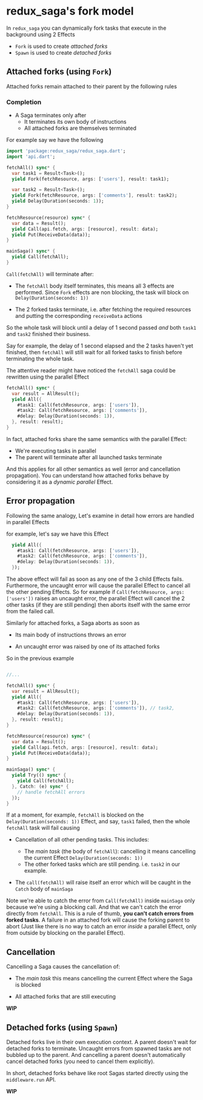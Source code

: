 # redux_saga's fork model

In `redux_saga` you can dynamically fork tasks that execute in the background using 2 Effects

- `Fork` is used to create *attached forks*
- `Spawn` is used to create *detached forks*

## Attached forks (using `Fork`)

Attached forks remain attached to their parent by the following rules

### Completion

- A Saga terminates only after
  - It terminates its own body of instructions
  - All attached forks are themselves terminated

For example say we have the following

```dart
import 'package:redux_saga/redux_saga.dart';
import 'api.dart';

fetchAll() sync* {
  var task1 = Result<Task>();
  yield Fork(fetchResource, args: ['users'], result: task1);

  var task2 = Result<Task>();
  yield Fork(fetchResource, args: ['comments'], result: task2);
  yield Delay(Duration(seconds: 1));
}

fetchResource(resource) sync* {
  var data = Result();
  yield Call(api.fetch, args: [resource], result: data);
  yield Put(ReceiveData(data));
}

mainSaga() sync* {
  yield Call(fetchAll);
}
```

`Call(fetchAll)` will terminate after:

- The `fetchAll` body itself terminates, this means all 3 effects are performed. Since `Fork` effects are non blocking, the
task will block on `Delay(Duration(seconds: 1))`

- The 2 forked tasks terminate, i.e. after fetching the required resources and putting the corresponding `receiveData` actions

So the whole task will block until a delay of 1 second passed *and* both `task1` and `task2` finished their business.

Say for example, the delay of 1 second elapsed and the 2 tasks haven't yet finished, then `fetchAll` will still wait
for all forked tasks to finish before terminating the whole task.

The attentive reader might have noticed the `fetchAll` saga could be rewritten using the parallel Effect

```dart
fetchAll() sync* {
  var result = AllResult();
  yield All({
    #task1: Call(fetchResource, args: ['users']),
    #task2: Call(fetchResource, args: ['comments']),
    #delay: Delay(Duration(seconds: 1)),
  }, result: result);
}
```

In fact, attached forks share the same semantics with the parallel Effect:

- We're executing tasks in parallel
- The parent will terminate after all launched tasks terminate

And this applies for all other semantics as well (error and cancellation propagation). You can understand how
attached forks behave by considering it as a *dynamic parallel* Effect.

## Error propagation

Following the same analogy, Let's examine in detail how errors are handled in parallel Effects

for example, let's say we have this Effect

```dart
  yield All({
    #task1: Call(fetchResource, args: ['users']),
    #task2: Call(fetchResource, args: ['comments']),
    #delay: Delay(Duration(seconds: 1)),
  });
```

The above effect will fail as soon as any one of the 3 child Effects fails. Furthermore, the uncaught error will cause
the parallel Effect to cancel all the other pending Effects. So for example if `Call(fetchResource, args: ['users'])` raises an
uncaught error, the parallel Effect will cancel the 2 other tasks (if they are still pending) then aborts itself with the
same error from the failed call.

Similarly for attached forks, a Saga aborts as soon as

- Its main body of instructions throws an error

- An uncaught error was raised by one of its attached forks

So in the previous example

```dart

//...

fetchAll() sync* {
  var result = AllResult();
  yield All({
    #task1: Call(fetchResource, args: ['users']),
    #task2: Call(fetchResource, args: ['comments']), // task2,
    #delay: Delay(Duration(seconds: 1)),
  }, result: result);
}

fetchResource(resource) sync* {
  var data = Result();
  yield Call(api.fetch, args: [resource], result: data);
  yield Put(ReceiveData(data));
}

mainSaga() sync* {
  yield Try(() sync* {
    yield Call(fetchAll);
  }, Catch: (e) sync* {
    // handle fetchAll errors
  });
}
```

If at a moment, for example, `fetchAll` is blocked on the `Delay(Duration(seconds: 1))` Effect, and say, `task1` failed, then the whole
`fetchAll` task will fail causing

- Cancellation of all other pending tasks. This includes:
  - The *main task* (the body of `fetchAll`): cancelling it means cancelling the current Effect `Delay(Duration(seconds: 1))`
  - The other forked tasks which are still pending. i.e. `task2` in our example.

- The `call(fetchAll)` will raise itself an error which will be caught in the `Catch` body of `mainSaga`

Note we're able to catch the error from `Call(fetchAll)` inside `mainSaga` only because we're using a blocking call. And that
we can't catch the error directly from `fetchAll`. This is a rule of thumb, **you can't catch errors from forked tasks**. A failure
in an attached fork will cause the forking parent to abort (Just like there is no way to catch an error *inside* a parallel Effect, only from
outside by blocking on the parallel Effect).


## Cancellation

Cancelling a Saga causes the cancellation of:

- The *main task* this means cancelling the current Effect where the Saga is blocked

- All attached forks that are still executing


**WIP**

## Detached forks (using `Spawn`)

Detached forks live in their own execution context. A parent doesn't wait for detached forks to terminate. Uncaught
errors from spawned tasks are not bubbled up to the parent. And cancelling a parent doesn't automatically cancel detached
forks (you need to cancel them explicitly).

In short, detached forks behave like root Sagas started directly using the `middleware.run` API.


**WIP**
